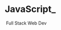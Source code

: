 # JavaScript_
<img src="https://www.bing.com/images/search?view=detailV2&ccid=I5XOh9o%2f&id=EEB6EE1D7D83CD3AD0BA038C27343BDD8F36BEF7&thid=OIP.I5XOh9o_kbTNsXnsIc53aAHaHa&mediaurl=https%3a%2f%2flogos-download.com%2fwp-content%2fuploads%2f2019%2f01%2fJavaScript_Logo.png&exph=5000&expw=5000&q=javascript+logo&simid=608026275711237902&FORM=IRPRST&ck=D44A369DFD46C5FFC6EA0FC16A543923&selectedIndex=1&ajaxhist=0&ajaxserp=0" alt="">
Full Stack Web Dev
